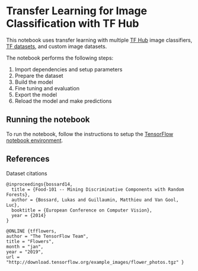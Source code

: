 # Transfer Learning for Image Classification with TF Hub

This notebook uses transfer learning with multiple [TF Hub](https://tfhub.dev) image classifiers,
[TF datasets](https://www.tensorflow.org/datasets/), and custom image datasets.

The notebook performs the following steps:
1. Import dependencies and setup parameters
1. Prepare the dataset
1. Build the model
1. Fine tuning and evaluation
1. Export the model
1. Reload the model and make predictions

## Running the notebook

To run the notebook, follow the instructions to setup the [TensorFlow notebook environment](/notebooks#tensorflow-environment).

## References

Dataset citations
```
@inproceedings{bossard14,
  title = {Food-101 -- Mining Discriminative Components with Random Forests},
  author = {Bossard, Lukas and Guillaumin, Matthieu and Van Gool, Luc},
  booktitle = {European Conference on Computer Vision},
  year = {2014}
}

@ONLINE {tfflowers,
author = "The TensorFlow Team",
title = "Flowers",
month = "jan",
year = "2019",
url = "http://download.tensorflow.org/example_images/flower_photos.tgz" }
```

